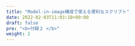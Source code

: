 ```yaml
---
title: "Model-in-image構成で使える便利なスクリプト"
date: 2022-02-03T11:03:18+09:00
draft: false
pre: "<b>付録２ </b>"
weight: 2
---
```


